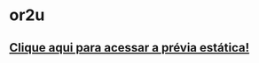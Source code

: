 # or2u  
## [Clique aqui para acessar a prévia estática!](https://vitorregisrr.github.io/or2u/pages/)
